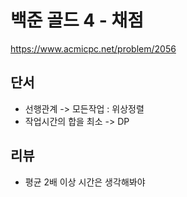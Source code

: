 # 백준 골드 4 - 채점

https://www.acmicpc.net/problem/2056

## 단서

- 선행관계 -> 모든작업 : 위상정렬
- 작업시간의 합을 최소 -> DP

## 리뷰

- 평균 2배 이상 시간은 생각해봐야
